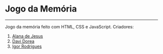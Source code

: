 # Jogo da Memória
***
Jogo da memória feito com HTML, CSS e JavaScript.
Criadores:
1. [Alana de Jesus](https://github.com/lanaajs)
2. [Davi Dorea](https://github.com/ddorea)
3. [Igor Rodrigues](https://github.com/Igorodri)
